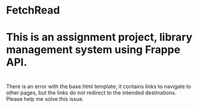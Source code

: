 # FetchRead
# This is an assignment project, library management system using Frappe API.

#
There is an error with the base.html template; it contains links to navigate to other pages, but the links do not redirect to the intended destinations. Please help me solve this issue.
